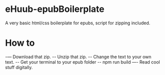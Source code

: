 # eHuub-epubBoilerplate
A very basic html/css boilerplate for epubs, script for zipping included.


# How to
-— Download that zip.
-- Unzip that zip.
-- Change the text to your own text.
-- Get your terminal to your epub folder
-- npm run build
—- Read cool stuff digitally.
